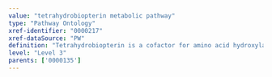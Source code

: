 ```yaml
---
value: "tetrahydrobiopterin metabolic pathway"
type: "Pathway Ontology"
xref-identifier: "0000217"
xref-dataSource: "PW"
definition: "Tetrahydrobiopterin is a cofactor for amino acid hydroxylases involved in the synthesis of several neurotransmitters. It can be synthesized de novo from guanosine triphosphate (GTP) or recycled via a regeneration pathway."
level: "Level 3"
parents: ['0000135']
---
```

